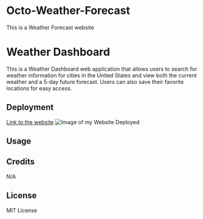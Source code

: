 # Octo-Weather-Forecast
This is a Weather Forecast website

# Weather Dashboard
This is a Weather Dashboard web application that allows users to search for weather information for cities in the United States and view both the current weather and a 5-day future forecast. Users can also save their favorite locations for easy access.

## Deployment
[Link to the website]()
 ![Image of my Website Deployed]()

## Usage


## Credits

N/A

## License

MIT License